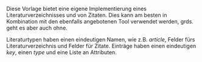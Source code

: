 Diese Vorlage bietet eine eigene Implementierung eines Literaturverzeichnisses und von Zitaten. Dies kann am besten in Kombination mit den ebenfalls angebotenen Tool verwendet werden, grds. geht es aber auch ohne.

Literaturtypen haben einen eindeutigen Namen, wie z.B. *article*, Felder fürs Literaturverzeichnis und Felder für Zitate. Einträge haben einen eindeutigen *key*, einen *type* und eine Liste an Attributen.

